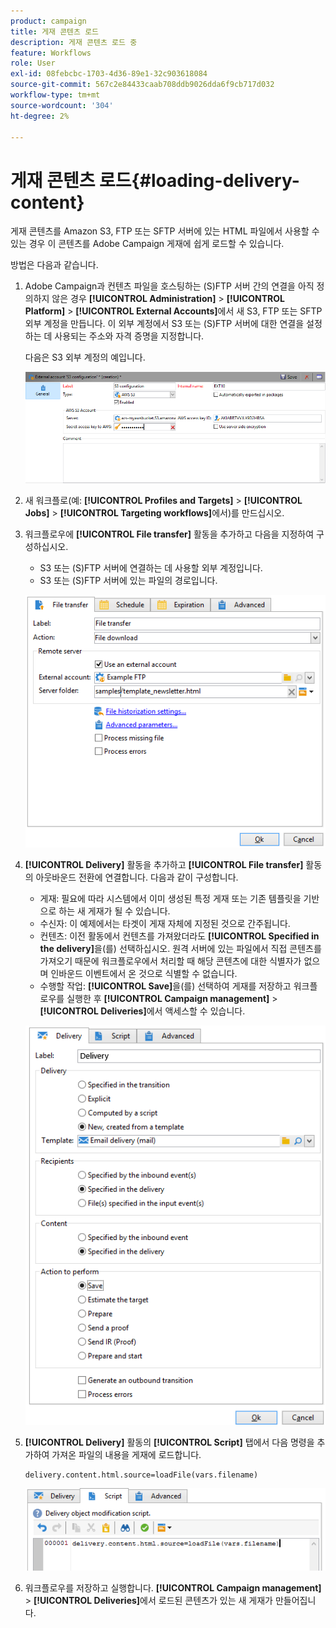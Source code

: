 ```yaml
---
product: campaign
title: 게재 콘텐츠 로드
description: 게재 콘텐츠 로드 중
feature: Workflows
role: User
exl-id: 08febcbc-1703-4d36-89e1-32c903618084
source-git-commit: 567c2e84433caab708ddb9026dda6f9cb717d032
workflow-type: tm+mt
source-wordcount: '304'
ht-degree: 2%

---
```


# 게재 콘텐츠 로드{#loading-delivery-content}

게재 콘텐츠를 Amazon S3, FTP 또는 SFTP 서버에 있는 HTML 파일에서 사용할 수 있는 경우 이 콘텐츠를 Adobe Campaign 게재에 쉽게 로드할 수 있습니다.

방법은 다음과 같습니다.

1. Adobe Campaign과 컨텐츠 파일을 호스팅하는 (S)FTP 서버 간의 연결을 아직 정의하지 않은 경우 **[!UICONTROL Administration]** > **[!UICONTROL Platform]** > **[!UICONTROL External Accounts]**&#x200B;에서 새 S3, FTP 또는 SFTP 외부 계정을 만듭니다. 이 외부 계정에서 S3 또는 (S)FTP 서버에 대한 연결을 설정하는 데 사용되는 주소와 자격 증명을 지정합니다.

   다음은 S3 외부 계정의 예입니다.

   ![](assets/delivery_loadcontent_filetransfertexamples3.png)

1. 새 워크플로(예: **[!UICONTROL Profiles and Targets]** > **[!UICONTROL Jobs]** > **[!UICONTROL Targeting workflows]**&#x200B;에서)를 만드십시오.
1. 워크플로우에 **[!UICONTROL File transfer]** 활동을 추가하고 다음을 지정하여 구성하십시오.

   * S3 또는 (S)FTP 서버에 연결하는 데 사용할 외부 계정입니다.
   * S3 또는 (S)FTP 서버에 있는 파일의 경로입니다.

   ![](assets/delivery_loadcontent_filetransfertexample.png)

1. **[!UICONTROL Delivery]** 활동을 추가하고 **[!UICONTROL File transfer]** 활동의 아웃바운드 전환에 연결합니다. 다음과 같이 구성합니다.

   * 게재: 필요에 따라 시스템에서 이미 생성된 특정 게재 또는 기존 템플릿을 기반으로 하는 새 게재가 될 수 있습니다.
   * 수신자: 이 예제에서는 타겟이 게재 자체에 지정된 것으로 간주됩니다.
   * 컨텐츠: 이전 활동에서 컨텐츠를 가져왔더라도 **[!UICONTROL Specified in the delivery]**&#x200B;을(를) 선택하십시오. 원격 서버에 있는 파일에서 직접 콘텐츠를 가져오기 때문에 워크플로우에서 처리할 때 해당 콘텐츠에 대한 식별자가 없으며 인바운드 이벤트에서 온 것으로 식별할 수 없습니다.
   * 수행할 작업: **[!UICONTROL Save]**&#x200B;을(를) 선택하여 게재를 저장하고 워크플로우를 실행한 후 **[!UICONTROL Campaign management]** > **[!UICONTROL Deliveries]**&#x200B;에서 액세스할 수 있습니다.

   ![](assets/delivery_loadcontent_activityexample.png)

1. **[!UICONTROL Delivery]** 활동의 **[!UICONTROL Script]** 탭에서 다음 명령을 추가하여 가져온 파일의 내용을 게재에 로드합니다.

   ```
   delivery.content.html.source=loadFile(vars.filename)
   ```

   ![](assets/delivery_loadcontent_script.png)

1. 워크플로우를 저장하고 실행합니다. **[!UICONTROL Campaign management]** > **[!UICONTROL Deliveries]**&#x200B;에서 로드된 콘텐츠가 있는 새 게재가 만들어집니다.

